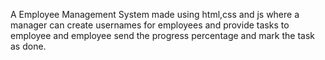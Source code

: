 A Employee Management System made using html,css and js where a manager can create usernames for employees and provide tasks to employee and employee send the progress percentage and mark the task as done.
